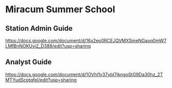 
# Miracum Summer School

## Station Admin Guide
https://docs.google.com/document/d/16x2eo0RCEJQVMXSmeNGaoq0mW7LMfBnNOKUvi2_D388/edit?usp=sharing

## Analyst Guide
https://docs.google.com/document/d/1OVhl1v37ybI7jkngoStG9Da30hz_2TMTYudScptqfeI/edit?usp=sharing
